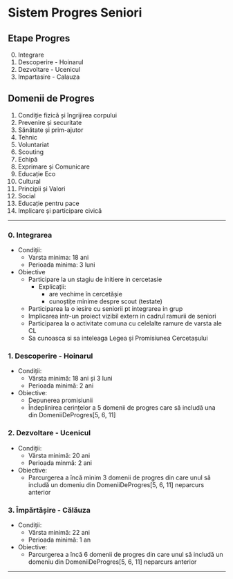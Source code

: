 # Sistem Progres Seniori

## Etape Progres
  0. Integrare   
  1. Descoperire - Hoinarul
  2. Dezvoltare - Ucenicul
  3. Impartasire - Calauza

## Domenii de Progres
  1. Condiție fizică și îngrijirea corpului
  2. Prevenire și securitate
  3. Sănătate și prim-ajutor
  4. Tehnic
  5. Voluntariat
  6. Scouting
  7. Echipă
  8. Exprimare și Comunicare
  9. Educație Eco
  10. Cultural
  11. Principii și Valori
  12. Social
  13. Educație pentru pace
  14. Implicare și participare civică

---

### 0. Integrarea
- Condiții:
  - Varsta minima: 18 ani
  - Perioada minima: 3 luni
- Obiective
  - Participare la un stagiu de initiere in cercetasie
    - Explicații: 
      - are vechime în cercetășie
      - cunoștițe minime despre scout (testate)
  - Participarea la o iesire cu seniorii pt integrarea in grup
  - Implicarea intr-un proiect vizibil extern in cadrul ramurii de seniori
  - Participarea la o activitate comuna cu celelalte ramure de varsta ale CL
  - Sa cunoasca si sa inteleaga Legea și Promisiunea Cercetașului


### 1. Descoperire - Hoinarul 
- Condiții:
    - Vârsta minimă: 18 ani și 3 luni
    - Perioada minimă: 2 ani
- Obiective:
    - Depunerea promisiunii
    - Îndeplinirea cerințelor a 5 domenii de progres care să includă una din DomeniiDeProgres[5, 6, 11]
 
### 2. Dezvoltare - Ucenicul
- Condiții:
    - Vârsta minimă: 20 ani
    - Perioada minmă: 2 ani
- Obiective:
    - Parcurgerea a încă minim 3 domenii de progres din care unul să includă un domeniu din DomeniiDeProgres[5, 6, 11] neparcurs anterior


### 3. Împărtășire - Călăuza
- Condiții:
    - Vârsta minimă: 22 ani
    - Perioada minimă: 1 an
- Obiective:
    - Parcurgerea a încă 6 domenii de progres din care unul să includă un domeniu din DomeniiDeProgres[5, 6, 11] neparcurs anterior
 
---
